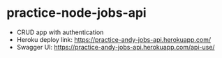# practice-node-jobs-api
- CRUD app with authentication
- Heroku deploy link: https://practice-andy-jobs-api.herokuapp.com/
- Swagger UI: https://practice-andy-jobs-api.herokuapp.com/api-use/
